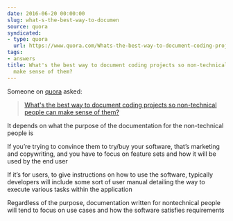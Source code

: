 ```yaml
---
date: 2016-06-20 00:00:00
slug: what-s-the-best-way-to-documen
source: quora
syndicated:
- type: quora
  url: https://www.quora.com/Whats-the-best-way-to-document-coding-projects-so-non-technical-people-can-make-sense-of-them/answer/Roy-Tang
tags:
- answers
title: What's the best way to document coding projects so non-technical people can
  make sense of them?
---
```


Someone on [quora](https://quora.com) asked:

> [What's the best way to document coding projects so non-technical people can make sense of them?](https://www.quora.com/Whats-the-best-way-to-document-coding-projects-so-non-technical-people-can-make-sense-of-them/answer/Roy-Tang)


It depends on what the purpose of the documentation for the non-technical people is

If you’re trying to convince them to try/buy your software, that’s marketing and copywriting, and you have to focus on feature sets and how it will be used by the end user

If it’s for users, to give instructions on how to use the software, typically developers will include some sort of user manual detailing the way to execute various tasks within the application

Regardless of the purpose, documentation written for nontechnical people will tend to focus on use cases and how the software satisfies requirements